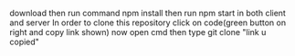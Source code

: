 download
then run command npm install
then run npm start 
in both client and server 
In order to clone this repository click on code(green button on right and copy link shown)
now open cmd then type git clone "link u copied"
